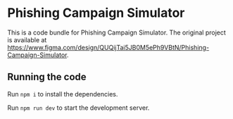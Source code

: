 
  # Phishing Campaign Simulator

  This is a code bundle for Phishing Campaign Simulator. The original project is available at https://www.figma.com/design/QUQijTai5JB0M5ePh9VBtN/Phishing-Campaign-Simulator.

  ## Running the code

  Run `npm i` to install the dependencies.

  Run `npm run dev` to start the development server.
  